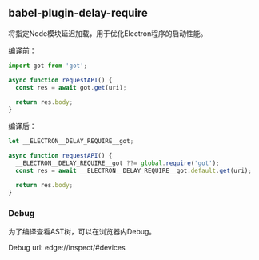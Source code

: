 ## babel-plugin-delay-require

将指定Node模块延迟加载，用于优化Electron程序的启动性能。   

编译前：

```javascript
import got from 'got';

async function requestAPI() {
  const res = await got.get(uri);
  
  return res.body;
}
```

编译后：

```javascript
let __ELECTRON__DELAY_REQUIRE__got;

async function requestAPI() {
  __ELECTRON__DELAY_REQUIRE__got ??= global.require('got');
  const res = await __ELECTRON__DELAY_REQUIRE__got.default.get(uri);
  
  return res.body;
}
```

### Debug

为了编译查看AST树，可以在浏览器内Debug。   

Debug url: edge://inspect/#devices